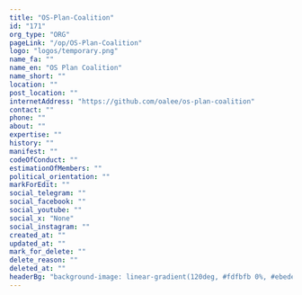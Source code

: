 ```yaml
---
title: "OS-Plan-Coalition"
id: "171"
org_type: "ORG"
pageLink: "/op/OS-Plan-Coalition"
logo: "logos/temporary.png"
name_fa: ""
name_en: "OS Plan Coalition"
name_short: ""
location: ""
post_location: ""
internetAddress: "https://github.com/oalee/os-plan-coalition"
contact: ""
phone: ""
about: ""
expertise: ""
history: ""
manifest: ""
codeOfConduct: ""
estimationOfMembers: ""
political_orientation: ""
markForEdit: ""
social_telegram: ""
social_facebook: ""
social_youtube: ""
social_x: "None"
social_instagram: ""
created_at: ""
updated_at: ""
mark_for_delete: ""
delete_reason: ""
deleted_at: ""
headerBg: "background-image: linear-gradient(120deg, #fdfbfb 0%, #ebedee 100%);"
---
```



